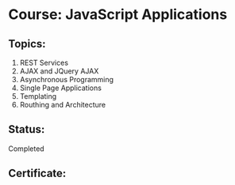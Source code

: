 # Course: JavaScript Applications

## Topics:
01. REST Services
02. AJAX and JQuery AJAX
03. Asynchronous Programming
04. Single Page Applications
05. Templating
06. Routhing and Architecture

## Status:
Completed

## Certificate:


